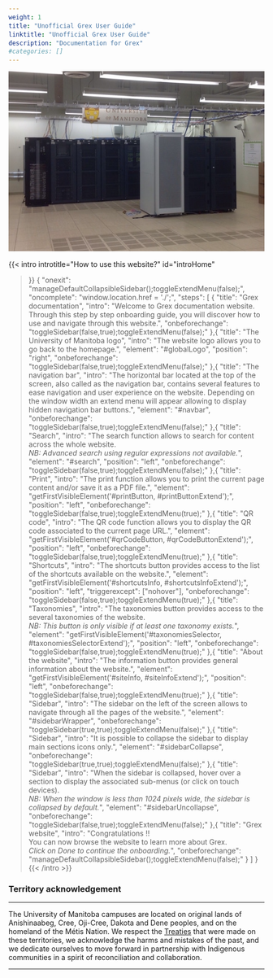 ```yaml
---
weight: 1
title: "Unofficial Grex User Guide"
linktitle: "Unofficial Grex User Guide"
description: "Documentation for Grex"
#categories: []
---
```


![HPCC](/hpcc/grex-room-2020.png)

{{< intro
  introtitle="How to use this website?"
  id="introHome"
>}}
{
  "onexit": "manageDefaultCollapsibleSidebar();toggleExtendMenu(false);",
  "oncomplete": "window.location.href = './';",
  "steps": [
    {
      "title": "Grex documentation",
      "intro": "Welcome to Grex documentation website.<br>Through this step by step onboarding guide, you will discover how to use and navigate through this website.",
      "onbeforechange": "toggleSidebar(false,true);toggleExtendMenu(false);"
    },{
      "title": "The University of Manitoba logo",
      "intro": "The website logo allows you to go back to the homepage.",
      "element": "#globalLogo",
      "position": "right",
      "onbeforechange": "toggleSidebar(false,true);toggleExtendMenu(false);"
    },{
      "title": "The navigation bar",
      "intro": "The horizontal bar located at the top of the screen, also called as the navigation bar, contains several features to ease navigation and user experience on the website. Depending on the window width an extend menu will appear allowing to display hidden navigation bar buttons.",
      "element": "#navbar",
      "onbeforechange": "toggleSidebar(false,true);toggleExtendMenu(false);"
    },{
      "title": "Search",
      "intro": "The search function allows to search for content across the whole website.<br><i>NB: Advanced search using regular expressions not available.</i>",
      "element": "#search",
      "position": "left",
      "onbeforechange": "toggleSidebar(false,true);toggleExtendMenu(false);"
    },{
      "title": "Print",
      "intro": "The print function allows you to print the current page content and/or save it as a PDF file.",
      "element": "getFirstVisibleElement('#printButton, #printButtonExtend');",
      "position": "left",
      "onbeforechange": "toggleSidebar(false,true);toggleExtendMenu(true);"
    },{
      "title": "QR code",
      "intro": "The QR code function allows you to display the QR code associated to the current page URL.",
      "element": "getFirstVisibleElement('#qrCodeButton, #qrCodeButtonExtend');",
      "position": "left",
      "onbeforechange": "toggleSidebar(false,true);toggleExtendMenu(true);"
    },{
      "title": "Shortcuts",
      "intro": "The shortcuts button provides access to the list of the shortcuts available on the website.",
      "element": "getFirstVisibleElement('#shortcutsInfo, #shortcutsInfoExtend');",
      "position": "left",
      "triggerexcept": ["nohover"],
      "onbeforechange": "toggleSidebar(false,true);toggleExtendMenu(true);"
    },{
    "title": "Taxonomies",
      "intro": "The taxonomies button provides access to the several taxonomies of the website.<br><i>NB: This button is only visible if at least one taxonomy exists.</i>",
      "element": "getFirstVisibleElement('#taxonomiesSelector, #taxonomiesSelectorExtend');",
      "position": "left",
      "onbeforechange": "toggleSidebar(false,true);toggleExtendMenu(true);"
    },{
      "title": "About the website",
      "intro": "The information button provides general information about the website.",
      "element": "getFirstVisibleElement('#siteInfo, #siteInfoExtend');",
      "position": "left",
      "onbeforechange": "toggleSidebar(false,true);toggleExtendMenu(true);"
    },{
      "title": "Sidebar",
      "intro": "The sidebar on the left of the screen allows to navigate through all the pages of the website.",
      "element": "#sidebarWrapper",
      "onbeforechange": "toggleSidebar(true,true);toggleExtendMenu(false);"
    },{
      "title": "Sidebar",
      "intro": "It is possible to collapse the sidebar to display main sections icons only.",
      "element": "#sidebarCollapse",
      "onbeforechange": "toggleSidebar(true,true);toggleExtendMenu(false);"
    },{
      "title": "Sidebar",
      "intro": "When the sidebar is collapsed, hover over a section to display the associated sub-menus (or click on touch devices).<br><i>NB: When the window is less than 1024 pixels wide, the sidebar is collapsed by default.</i>",
      "element": "#sidebarUncollapse",
      "onbeforechange": "toggleSidebar(false,true);toggleExtendMenu(false);"
    },{
      "title": "Grex website",
      "intro": "Congratulations !!<br>You can now browse the website to learn more about Grex.<br><i>Click on Done to continue the onboarding.</i>",
      "onbeforechange": "manageDefaultCollapsibleSidebar();toggleExtendMenu(false);"
    }
  ]
}
{{< /intro >}}

### Territory acknowledgement  
---

The University of Manitoba campuses are located on original lands of Anishinaabeg, Cree, Oji-Cree, Dakota and Dene peoples, and on the homeland of the Métis Nation. We respect the [Treaties](https://communities4families.ca/outdoor-play/land-acknowledgement/) that were made on these territories, we acknowledge the harms and mistakes of the past, and we dedicate ourselves to move forward in partnership with Indigenous communities in a spirit of reconciliation and collaboration.

---

<!-- Changes and update:
* Last reviewed on: Apr 25, 2024.
-->
